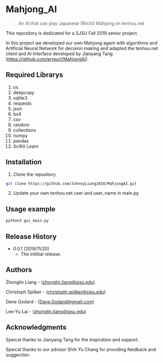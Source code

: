 # Mahjong_AI
> An AI that can play Japanese (Riichi) Mahjong on tenhou.net

This repository is dedicated for a SJSU Fall 2019 senior project.

In this project we developed our own Mahjong agent with algorithms and Artificial Neural Network for decision making and adapted the tenhou.net client and AI Interface developed by Jianyang Tang (https://github.com/erreurt/MahjongAI). 

## Required Librarys 
1. os
2. deepcopy
3. sqlite3
4. requests
5. json
6. bs4
7. csv
8. random
9. collections
10. numpy
11. pandas
12. SciKit Learn

## Installation
1. Clone the repository.
```sh
git clone https://github.com/JohnnyLiang1018/MahjongAI.git
```
2. Update your own tenhou.net user and user_name in main.py 

## Usage example

```sh
python3 gui_main.py
```

## Release History

* 0.0.1 (2019/11/20)
    * The inititial release.

## Authors

Zhonglin Liang - (zhonglin.liang@sjsu.edu)

Christoph Spilker - (christoph.spilker@sjsu.edu)

Dane Godard - (Dane.Godard@gmail.com)

Lee-Yu Lai - (zhonglin.liang@sjsu.edu)

## Acknowledgments

Speical thanks to Jianyang Tang for the inspiration and support.

Speical thanks to our advisor Shih Yu Chang for providing feedback and suggection.

